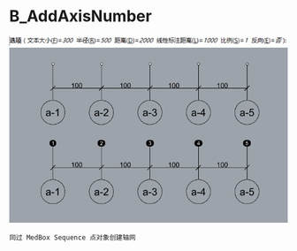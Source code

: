 # B_AddAxisNumber

![Alt text](image-6.png)
![Alt text](image-2.png)
~~~
同过 MedBox Sequence 点对象创建轴网
~~~